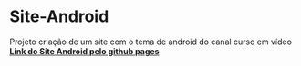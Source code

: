 # Site-Android
Projeto criação de um site com o tema de android do canal curso em vídeo
<a href="https://joaoover.github.io/Site-Android/android.html"><strong>Link do Site Android pelo github pages</strong></a>
